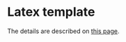 # Latex template

The details are described on [this page](https://kkensuke.github.io/myjb-en/pages/latex/latex.html).
